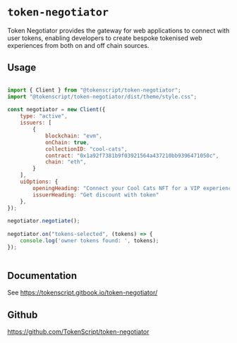 
# `token-negotiator`

Token Negotiator provides the gateway for web applications to connect with user tokens, enabling developers to create bespoke tokenised web experiences from both on and off chain sources.

## Usage

```js

import { Client } from "@tokenscript/token-negotiator";
import "@tokenscript/token-negotiator/dist/theme/style.css";
​	​
const negotiator = new Client({
	type: "active",
	issuers: [
		{
			blockchain: "evm",
			onChain: true,
			collectionID: "cool-cats",
			contract: "0x1a92f7381b9f03921564a437210bb9396471050c",
			chain: "eth",
		}
	],
	uiOptions: {
		openingHeading: "Connect your Cool Cats NFT for a VIP experience.",
		issuerHeading: "Get discount with token"
	},
});
​​
negotiator.negotiate();
​	​
negotiator.on("tokens-selected", (tokens) => {
	console.log('owner tokens found: ', tokens);
});
​
```

## Documentation

See https://tokenscript.gitbook.io/token-negotiator/

## Github

https://github.com/TokenScript/token-negotiator